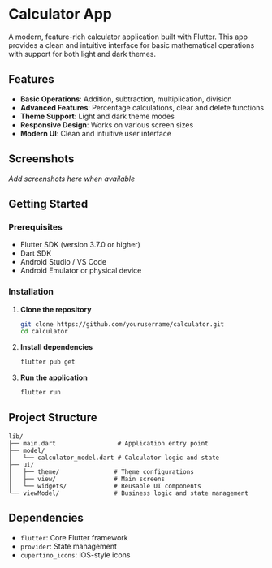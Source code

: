 # Calculator App

A modern, feature-rich calculator application built with Flutter. This app provides a clean and intuitive interface for basic mathematical operations with support for both light and dark themes.

## Features

- **Basic Operations**: Addition, subtraction, multiplication, division
- **Advanced Features**: Percentage calculations, clear and delete functions
- **Theme Support**: Light and dark theme modes
- **Responsive Design**: Works on various screen sizes
- **Modern UI**: Clean and intuitive user interface

## Screenshots

*Add screenshots here when available*

## Getting Started

### Prerequisites

- Flutter SDK (version 3.7.0 or higher)
- Dart SDK
- Android Studio / VS Code
- Android Emulator or physical device

### Installation

1. **Clone the repository**
   ```bash
   git clone https://github.com/yourusername/calculator.git
   cd calculator
   ```

2. **Install dependencies**
   ```bash
   flutter pub get
   ```

3. **Run the application**
   ```bash
   flutter run
   ```

## Project Structure

```
lib/
├── main.dart                 # Application entry point
├── model/
│   └── calculator_model.dart # Calculator logic and state
├── ui/
│   ├── theme/               # Theme configurations
│   ├── view/                # Main screens
│   └── widgets/             # Reusable UI components
└── viewModel/               # Business logic and state management
```

## Dependencies

- `flutter`: Core Flutter framework
- `provider`: State management
- `cupertino_icons`: iOS-style icons



